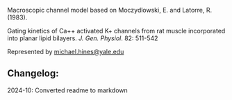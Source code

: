 Macroscopic channel model based on
Moczydlowski, E. and Latorre, R. (1983).

Gating kinetics of Ca++ activated K+ channels from rat muscle
incorporated into planar lipid bilayers. 
*J. Gen. Physiol*. 82: 511-542

Represented by michael.hines@yale.edu

Changelog:
----------
2024-10: Converted readme to markdown
